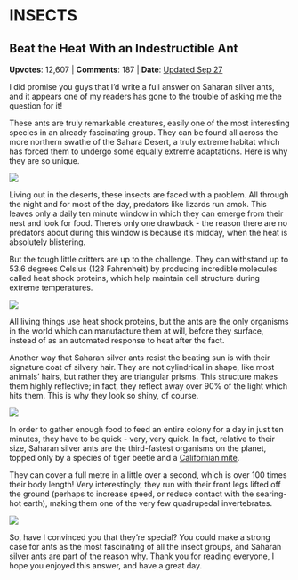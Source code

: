 # INSECTS

## Beat the Heat With an Indestructible Ant
    
**Upvotes**: 12,607 | **Comments**: 187 | **Date**: [Updated Sep 27](https://www.quora.com/What-is-so-special-about-the-Saharan-silver-ants/answer/Gary-Meaney)

I did promise you guys that I’d write a full answer on Saharan silver ants, and it appears one of my readers has gone to the trouble of asking me the question for it!

These ants are truly remarkable creatures, easily one of the most interesting species in an already fascinating group. They can be found all across the more northern swathe of the Sahara Desert, a truly extreme habitat which has forced them to undergo some equally extreme adaptations. Here is why they are so unique.

![](https://qph.fs.quoracdn.net/main-qimg-216595d8aad1742e5f5bcf97f3807f2a)

Living out in the deserts, these insects are faced with a problem. All through the night and for most of the day, predators like lizards run amok. This leaves only a daily ten minute window in which they can emerge from their nest and look for food. There’s only one drawback - the reason there are no predators about during this window is because it’s midday, when the heat is absolutely blistering.

But the tough little critters are up to the challenge. They can withstand up to 53.6 degrees Celsius (128 Fahrenheit) by producing incredible molecules called heat shock proteins, which help maintain cell structure during extreme temperatures.

![](https://qph.fs.quoracdn.net/main-qimg-691f78a7d12c60cf8430540cdd03418b-lq)

All living things use heat shock proteins, but the ants are the only organisms in the world which can manufacture them at will, before they surface, instead of as an automated response to heat after the fact.

Another way that Saharan silver ants resist the beating sun is with their signature coat of silvery hair. They are not cylindrical in shape, like most animals’ hairs, but rather they are triangular prisms. This structure makes them highly reflective; in fact, they reflect away over 90% of the light which hits them. This is why they look so shiny, of course.

![](https://qph.fs.quoracdn.net/main-qimg-861676629561f1645712db86c57a3f05-lq)

In order to gather enough food to feed an entire colony for a day in just ten minutes, they have to be quick - very, very quick. In fact, relative to their size, Saharan silver ants are the third-fastest organisms on the planet, topped only by a species of tiger beetle and a [Californian mite](https://www.quora.com/Is-there-any-animal-faster-than-a-cheetah/answer/Gary-Meaney "www.quora.com").

They can cover a full metre in a little over a second, which is over 100 times their body length! Very interestingly, they run with their front legs lifted off the ground (perhaps to increase speed, or reduce contact with the searing-hot earth), making them one of the very few quadrupedal invertebrates.

![](https://qph.fs.quoracdn.net/main-qimg-f05a859da49f5143edbf5d587aa28bac-lq)

So, have I convinced you that they’re special? You could make a strong case for ants as the most fascinating of all the insect groups, and Saharan silver ants are part of the reason why. Thank you for reading everyone, I hope you enjoyed this answer, and have a great day.

